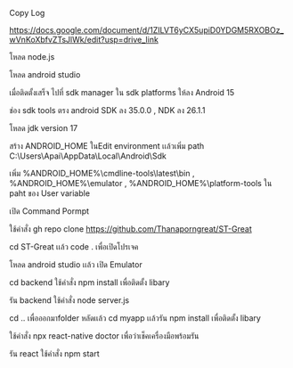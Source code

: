 Copy Log

https://docs.google.com/document/d/1ZILVT6yCX5upiD0YDGM5RXOBOz_wVnKoXbfvZTsJlWk/edit?usp=drive_link


โหลด node.js 

โหลด android studio 

เมื่อติดตั้งเสร็จ ไปที่ sdk manager  ใน sdk platforms ให้ลง Android 15 

ช่อง sdk tools  ตรง android SDK  ลง 35.0.0  , NDK ลง 26.1.1

โหลด jdk version 17 

สร้าง ANDROID_HOME ในEdit environment เเล้วเพิ่ม path C:\Users\Apai\AppData\Local\Android\Sdk

เพิ่ม %ANDROID_HOME%\cmdline-tools\latest\bin , %ANDROID_HOME%\emulator , %ANDROID_HOME%\platform-tools ใน paht ของ User variable
 
เปิด Command Pormpt 

ใช้คำสั่ง gh repo clone https://github.com/Thanaporngreat/ST-Great

cd ST-Great เเล้ว code . เพื่อเปิดโปรเจค

โหลด android studio เเล้ว เปิด Emulator 

cd backend  ใช้คำสั่ง npm install เพื่อติดตั้ง libary

รัน backend ใช้คำสั่ง node server.js

cd ..  เพื่อออกมาfolder หลัดเเล้ว cd myapp เเล้วรัน npm install เพื่อติดตั้ง libary

ใช้คำสั่ง npx react-native doctor เพื่อว่าเช็คเครื่องมือพร้อมรัน 

รัน react  ใช้คำสั่ง npm start 

